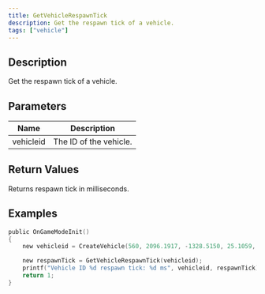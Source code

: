 ```yaml
---
title: GetVehicleRespawnTick
description: Get the respawn tick of a vehicle.
tags: ["vehicle"]
---
```


<VersionWarn version='omp v1.1.0.2612' />

## Description

Get the respawn tick of a vehicle.

## Parameters

| Name      | Description            |
|-----------|------------------------|
| vehicleid | The ID of the vehicle. |

## Return Values

Returns respawn tick in milliseconds.

## Examples

```c
public OnGameModeInit()
{
    new vehicleid = CreateVehicle(560, 2096.1917, -1328.5150, 25.1059, 0.0000, 1, 8, 60);

    new respawnTick = GetVehicleRespawnTick(vehicleid);
    printf("Vehicle ID %d respawn tick: %d ms", vehicleid, respawnTick);
    return 1;
}
```

